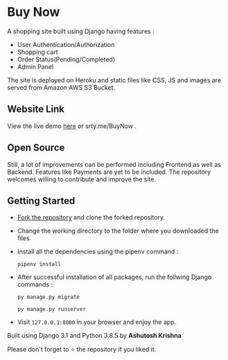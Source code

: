 # Buy Now

A shopping site built using Django having features :

- User Authentication/Authorization
- Shopping cart
- Order Status(Pending/Completed)
- Admin Panel

The site is deployed on Heroku and static files like CSS, JS and images are served from Amazon AWS S3 Bucket.

## Website Link
View the live demo [here](http://buynw.herokuapp.com/) or srty.me/BuyNow .

## Open Source

Still, a lot of improvements can be performed including Frontend as well as Backend. Features like Payments are yet to be included. The repository welcomes willing to contribute and improve the site.

## Getting Started

* [Fork the repository](https://github.com/ashutoshkrris/Buy-Now/fork) and clone the forked repository.

* Change the working directory to the folder where you downloaded the files.

* Install all the dependencies using the pipenv command :

    `pipenv install`

* After successful installation of all packages, run the follwing Django commands :

    `py manage.py migrate`

    `py manage.py runserver`

* Visit `127.0.0.1:8000` in your browser and enjoy the app.


Built using Django 3.1 and Python 3.8.5 by <b>Ashutosh Krishna</b>

Please don't forget to ⭐ the repository if you liked it.
